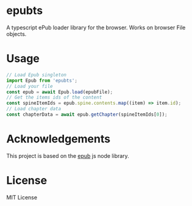 # epubts

A typescript ePub loader library for the browser. Works on browser File objects.

# Usage

```typescript
// Load Epub singleton
import Epub from 'epubts';
// Load your file
const epub = await Epub.load(epubFile);
// Get the items ids of the content
const spineItemIds = epub.spine.contents.map((item) => item.id);
// Load chapter data
const chapterData = await epub.getChapter(spineItemIds[0]);
```

# Acknowledgements

This project is based on the [epub](https://github.com/julien-c/epub) js node library.

# License

MIT License
